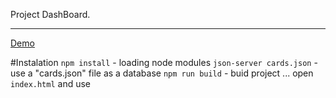 Project DashBoard.

---
[Demo](https://heilikpd.github.io/testRepForDashboard/)

#Instalation
```npm install``` - loading node modules
```json-server cards.json``` - use a "cards.json" file as a database
```npm run build``` - buid project
... open ```index.html``` and use

